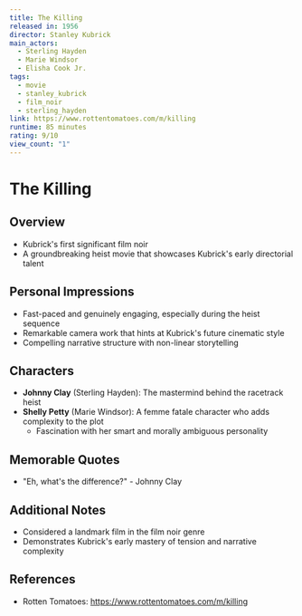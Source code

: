```yaml
---
title: The Killing
released in: 1956
director: Stanley Kubrick
main_actors:
  - Sterling Hayden
  - Marie Windsor
  - Elisha Cook Jr.
tags:
  - movie
  - stanley_kubrick
  - film_noir
  - sterling_hayden
link: https://www.rottentomatoes.com/m/killing
runtime: 85 minutes
rating: 9/10
view_count: "1"
---
```


# The Killing

## Overview
- Kubrick's first significant film noir
- A groundbreaking heist movie that showcases Kubrick's early directorial talent

## Personal Impressions
- Fast-paced and genuinely engaging, especially during the heist sequence
- Remarkable camera work that hints at Kubrick's future cinematic style
- Compelling narrative structure with non-linear storytelling

## Characters
- **Johnny Clay** (Sterling Hayden): The mastermind behind the racetrack heist
- **Shelly Petty** (Marie Windsor): A femme fatale character who adds complexity to the plot
  - Fascination with her smart and morally ambiguous personality

## Memorable Quotes
- "Eh, what's the difference?" - Johnny Clay

## Additional Notes
- Considered a landmark film in the film noir genre
- Demonstrates Kubrick's early mastery of tension and narrative complexity

## References
- Rotten Tomatoes: https://www.rottentomatoes.com/m/killing